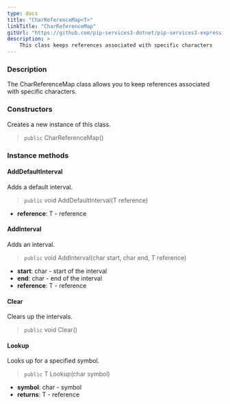 ```yaml
---
type: docs
title: "CharReferenceMap<T>"
linkTitle: "CharReferenceMap"
gitUrl: "https://github.com/pip-services3-dotnet/pip-services3-expressions-dotnet"
description: > 
    This class keeps references associated with specific characters
---
```


### Description

The CharReferenceMap class allows you to keep references associated with specific characters.

### Constructors
Creates a new instance of this class.

> `public` CharReferenceMap()


### Instance methods

#### AddDefaultInterval
Adds a default interval.

> `public` void AddDefaultInterval(T reference)

- **reference**: T - reference


#### AddInterval
Adds an interval.

> `public` void AddInterval(char start, char end, T reference)

- **start**: char - start of the interval
- **end**: char - end of the interval
- **reference**: T - reference


#### Clear
Clears up the intervals.

> `public` void Clear()


#### Lookup
Looks up for a specified symbol.

> `public` T Lookup(char symbol)

- **symbol**: char - symbol
- **returns**: T - reference

